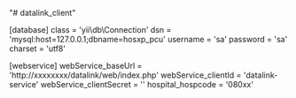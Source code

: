 "# datalink_client" 

[database]
class = 'yii\db\Connection'
dsn = 'mysql:host=127.0.0.1;dbname=hosxp_pcu'
username = 'sa'
password = 'sa'
charset = 'utf8'

[webservice]
webService_baseUrl = 'http://xxxxxxxx/datalink/web/index.php'
webService_clientId = 'datalink-service'
webService_clientSecret = ''
hospital_hospcode = '080xx'
